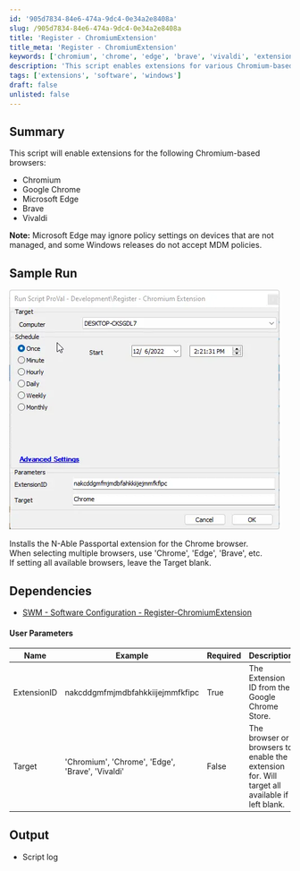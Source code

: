 ```yaml
---
id: '905d7834-84e6-474a-9dc4-0e34a2e8408a'
slug: /905d7834-84e6-474a-9dc4-0e34a2e8408a
title: 'Register - ChromiumExtension'
title_meta: 'Register - ChromiumExtension'
keywords: ['chromium', 'chrome', 'edge', 'brave', 'vivaldi', 'extensions', 'policy']
description: 'This script enables extensions for various Chromium-based browsers including Google Chrome, Microsoft Edge, Brave, and Vivaldi. It provides options for targeting specific browsers or all available browsers while considering policy settings and dependencies.'
tags: ['extensions', 'software', 'windows']
draft: false
unlisted: false
---
```


## Summary

This script will enable extensions for the following Chromium-based browsers:

- Chromium
- Google Chrome
- Microsoft Edge
- Brave
- Vivaldi

**Note:** Microsoft Edge may ignore policy settings on devices that are not managed, and some Windows releases do not accept MDM policies.

## Sample Run

![Sample Run](../../../static/img/docs/905d7834-84e6-474a-9dc4-0e34a2e8408a/image_1.webp)

Installs the N-Able Passportal extension for the Chrome browser.  
When selecting multiple browsers, use 'Chrome', 'Edge', 'Brave', etc.  
If setting all available browsers, leave the Target blank.

## Dependencies

- [SWM - Software Configuration - Register-ChromiumExtension](/docs/481992c0-adcd-4275-bd5c-aa59fd4a7b17)

#### User Parameters

| Name        | Example                                      | Required | Description                                         |
|-------------|----------------------------------------------|----------|-----------------------------------------------------|
| ExtensionID | nakcddgmfmjmdbfahkkiijejmmfkfipc            | True     | The Extension ID from the Google Chrome Store.      |
| Target      | 'Chromium', 'Chrome', 'Edge', 'Brave', 'Vivaldi' | False    | The browser or browsers to enable the extension for. Will target all available if left blank. |

## Output

- Script log
